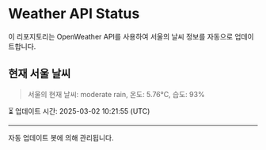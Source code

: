 
# Weather API Status

이 리포지토리는 OpenWeather API를 사용하여 서울의 날씨 정보를 자동으로 업데이트합니다.

## 현재 서울 날씨
> 서울의 현재 날씨: moderate rain, 온도: 5.76°C, 습도: 93%

⏳ 업데이트 시간: 2025-03-02 10:21:55 (UTC)

---
자동 업데이트 봇에 의해 관리됩니다.
